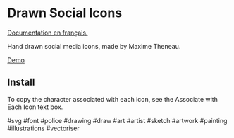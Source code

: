 # Drawn Social Icons

[Documentation en français.](./README-FR.md)

Hand drawn social media icons, made by Maxime Theneau.

[Demo](https://maximetheneau.github.io/Icons-by-Theneau-Maxime/index.html)


## Install

To copy the character associated with each icon, see the Associate with Each Icon text box.

#svg #font #police #drawing #draw #art #artist #sketch #artwork #painting #illustrations #vectoriser
